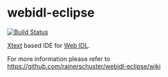 webidl-eclipse
==============

[![Build Status](https://travis-ci.org/rainerschuster/webidl-eclipse.svg?branch=master)](https://travis-ci.org/rainerschuster/webidl-eclipse)

[Xtext](http://eclipse.org/Xtext/) based IDE for [Web IDL](http://heycam.github.io/webidl/).

For more information please refer to https://github.com/rainerschuster/webidl-eclipse/wiki
